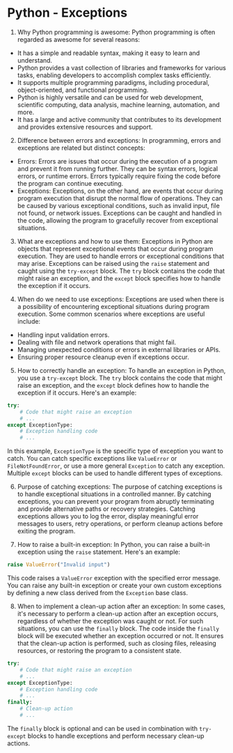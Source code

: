 # Python - Exceptions
1. Why Python programming is awesome:
Python programming is often regarded as awesome for several reasons:
- It has a simple and readable syntax, making it easy to learn and understand.
- Python provides a vast collection of libraries and frameworks for various tasks, enabling developers to accomplish complex tasks efficiently.
- It supports multiple programming paradigms, including procedural, object-oriented, and functional programming.
- Python is highly versatile and can be used for web development, scientific computing, data analysis, machine learning, automation, and more.
- It has a large and active community that contributes to its development and provides extensive resources and support.

2. Difference between errors and exceptions:
In programming, errors and exceptions are related but distinct concepts:
- Errors: Errors are issues that occur during the execution of a program and prevent it from running further. They can be syntax errors, logical errors, or runtime errors. Errors typically require fixing the code before the program can continue executing.
- Exceptions: Exceptions, on the other hand, are events that occur during program execution that disrupt the normal flow of operations. They can be caused by various exceptional conditions, such as invalid input, file not found, or network issues. Exceptions can be caught and handled in the code, allowing the program to gracefully recover from exceptional situations.

3. What are exceptions and how to use them:
Exceptions in Python are objects that represent exceptional events that occur during program execution. They are used to handle errors or exceptional conditions that may arise. Exceptions can be raised using the `raise` statement and caught using the `try-except` block. The `try` block contains the code that might raise an exception, and the `except` block specifies how to handle the exception if it occurs.

4. When do we need to use exceptions:
Exceptions are used when there is a possibility of encountering exceptional situations during program execution. Some common scenarios where exceptions are useful include:
- Handling input validation errors.
- Dealing with file and network operations that might fail.
- Managing unexpected conditions or errors in external libraries or APIs.
- Ensuring proper resource cleanup even if exceptions occur.

5. How to correctly handle an exception:
To handle an exception in Python, you use a `try-except` block. The `try` block contains the code that might raise an exception, and the `except` block defines how to handle the exception if it occurs. Here's an example:

```python
try:
    # Code that might raise an exception
    # ...
except ExceptionType:
    # Exception handling code
    # ...
```

In this example, `ExceptionType` is the specific type of exception you want to catch. You can catch specific exceptions like `ValueError` or `FileNotFoundError`, or use a more general `Exception` to catch any exception. Multiple `except` blocks can be used to handle different types of exceptions.

6. Purpose of catching exceptions:
The purpose of catching exceptions is to handle exceptional situations in a controlled manner. By catching exceptions, you can prevent your program from abruptly terminating and provide alternative paths or recovery strategies. Catching exceptions allows you to log the error, display meaningful error messages to users, retry operations, or perform cleanup actions before exiting the program.

7. How to raise a built-in exception:
In Python, you can raise a built-in exception using the `raise` statement. Here's an example:

```python
raise ValueError("Invalid input")
```

This code raises a `ValueError` exception with the specified error message. You can raise any built-in exception or create your own custom exceptions by defining a new class derived from the `Exception` base class.

8. When to implement a clean-up action after an exception:
In some cases, it's necessary to perform a clean-up action after an exception occurs, regardless of whether the exception was caught or not. For such situations, you can use the `finally` block. The code inside the `finally` block will be executed whether an exception occurred or not. It ensures that the clean-up action is performed, such as closing files, releasing resources, or restoring the program to a consistent state.

```python
try:
    # Code that might raise an exception
    # ...
except ExceptionType:
    # Exception handling code
    # ...
finally:
    # Clean-up action
    # ...
```

The `finally` block is optional and can be used in combination with `try-except` blocks to handle exceptions and perform necessary clean-up actions.

